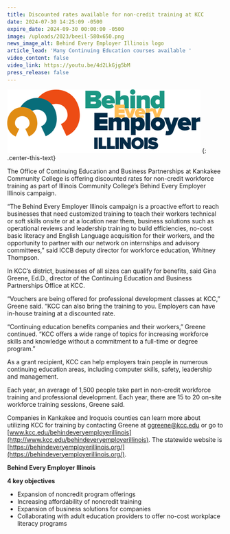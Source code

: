 ```yaml
---
title: Discounted rates available for non-credit training at KCC
date: 2024-07-30 14:25:09 -0500
expire_date: 2024-09-30 00:00:00 -0500
image: /uploads/2023/beeil-580x650.png
news_image_alt: Behind Every Employer Illinois logo
article_lead: 'Many Continuing Education courses available '
video_content: false
video_link: https://youtu.be/4d2LkGjg5bM
press_release: false
---
```

![Behind Every Employer Illinois logo](/uploads/2023/beeil-450x148.png "Behind Every Employer Illinois logo")
{: .center-this-text}

The Office of Continuing Education and Business Partnerships at Kankakee Community College is offering discounted rates for non-credit workforce training as part of Illinois Community College’s Behind Every Employer Illinois campaign.

“The Behind Every Employer Illinois campaign is a proactive effort to reach businesses that need customized training to teach their workers technical or soft skills onsite or at a location near them, business solutions such as operational reviews and leadership training to build efficiencies, no-cost basic literacy and English Language acquisition for their workers, and the opportunity to partner with our network on internships and advisory committees,” said ICCB deputy director for workforce education, Whitney Thompson.

In KCC’s district, businesses of all sizes can qualify for benefits, said Gina Greene, Ed.D., director of the Continuing Education and Business Partnerships Office at KCC.

“Vouchers are being offered for professional development classes at KCC,” Greene said. “KCC can also bring the training to you. Employers can have in-house training at a discounted rate.

“Continuing education benefits companies and their workers,” Greene continued. “KCC offers a wide range of topics for increasing workforce skills and knowledge without a commitment to a full-time or degree program.”

As a grant recipient, KCC can help employers train people in numerous continuing education areas, including computer skills, safety, leadership and management.

Each year, an average of 1,500 people take part in non-credit workforce training and professional development. Each year, there are 15 to 20 on-site workforce training sessions, Greene said.

Companies in Kankakee and Iroquois counties can learn more about utilizing KCC for training by contacting Greene at [ggreene@kcc.edu](mailto:ggreene@kcc.edu) or go to [www.kcc.edu/behindeveryemployerillinois](http://www.kcc.edu/behindeveryemployerillinois)*.* The statewide website is [https://behindeveryemployerillinois.org/](https://behindeveryemployerillinois.org/).

**Behind Every Employer Illinois**

**4 key objectives**

* Expansion of noncredit program offerings
* Increasing affordability of noncredit training
* Expansion of business solutions for companies
* Collaborating with adult education providers to offer no-cost workplace literacy programs
